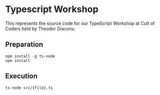 # Typescript Workshop

This represents the source code for our TypeScript Workshop at Cult of Coders held by Theodor Diaconu.

## Preparation

```
npm install -g ts-node
npm install
```

## Execution

```
ts-node src/{file}.ts
```
